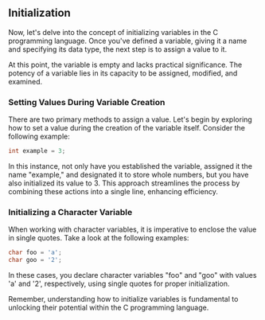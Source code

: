 ## Initialization

Now, let's delve into the concept of initializing variables in the C programming language. Once you've defined a variable, giving it a name and specifying its data type, the next step is to assign a value to it.

At this point, the variable is empty and lacks practical significance. The potency of a variable lies in its capacity to be assigned, modified, and examined.

### Setting Values During Variable Creation

There are two primary methods to assign a value. Let's begin by exploring how to set a value during the creation of the variable itself. Consider the following example:

```c
int example = 3;
```

In this instance, not only have you established the variable, assigned it the name "example," and designated it to store whole numbers, but you have also initialized its value to 3. This approach streamlines the process by combining these actions into a single line, enhancing efficiency.

### Initializing a Character Variable

When working with character variables, it is imperative to enclose the value in single quotes. Take a look at the following examples:

```c
char foo = 'a';
char goo = '2';
```

In these cases, you declare character variables "foo" and "goo" with values 'a' and '2', respectively, using single quotes for proper initialization.

Remember, understanding how to initialize variables is fundamental to unlocking their potential within the C programming language.
